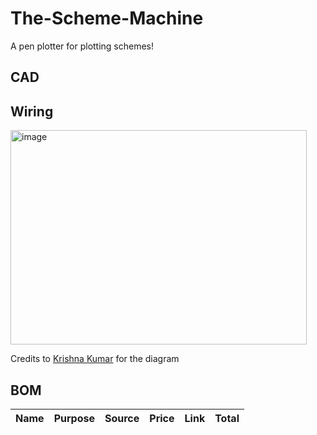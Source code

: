 # The-Scheme-Machine
A pen plotter for plotting schemes!

## CAD

## Wiring
<img width="474" height="343" alt="image" src="https://github.com/user-attachments/assets/9d6dde57-ed8b-4e34-9c51-7f1ab46ce735" />

Credits to [Krishna Kumar](https://www.hackster.io/kk1211114) for the diagram



## BOM
| Name   | Purpose      | Source         | Price | Link | Total|
|:-------|:-------------|:---------------|:------|:------|:----------|

